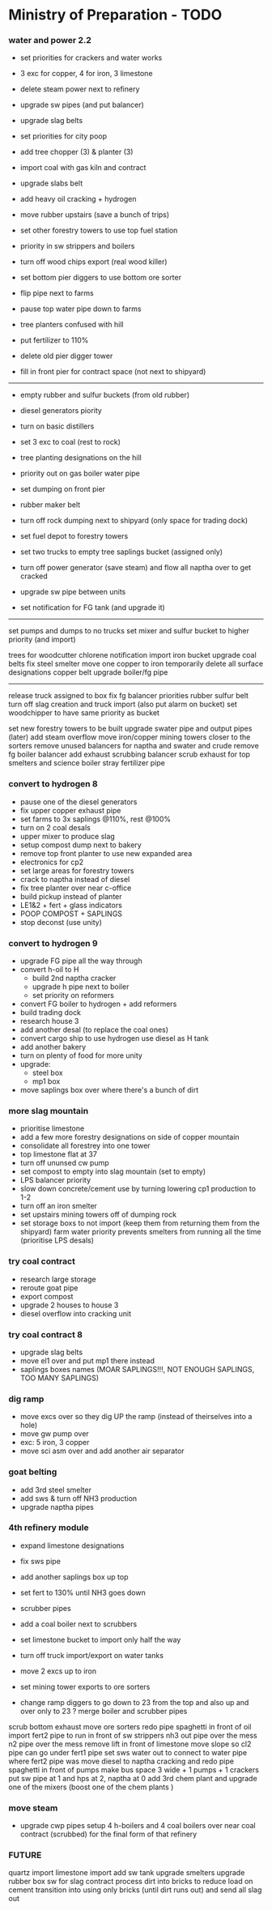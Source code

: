 # Ministry of Preparation - TODO

### water and power 2.2
- set priorities for crackers and water works
- 3 exc for copper, 4 for iron, 3 limestone
- delete steam power next to refinery
- upgrade sw pipes (and put balancer)
- upgrade slag belts
- set priorities for city poop

- add tree chopper (3) & planter (3)
- import coal with gas kiln and contract

- upgrade slabs belt
- add heavy oil cracking + hydrogen
- move rubber upstairs (save a bunch of trips)


- set other forestry towers to use top fuel station
- priority in sw strippers and boilers
- turn off wood chips export (real wood killer)
- set bottom pier diggers to use bottom ore sorter
- flip pipe next to farms
- pause top water pipe down to farms
- tree planters confused with hill
- put fertilizer to 110%
- delete old pier digger tower
- fill in front pier for contract space (not next to shipyard)

----

- empty rubber and sulfur buckets (from old rubber)

- diesel generators piority
- turn on basic distillers
- set 3 exc to coal (rest to rock)
- tree planting designations on the hill
- priority out on gas boiler water pipe
- set dumping on front pier
- rubber maker belt
- turn off rock dumping next to shipyard (only space for trading dock)
- set fuel depot to forestry towers
- set two trucks to empty tree saplings bucket (assigned only)

- turn off power generator (save steam) and flow all naptha over to get cracked
- upgrade sw pipe between units
- set notification for FG tank (and upgrade it)

----

set pumps and dumps to no trucks
set mixer and sulfur bucket to higher priority (and import)

trees for woodcutter
chlorene notification
import iron bucket
upgrade coal belts
fix steel smelter
move one copper to iron temporarily
delete all surface designations
copper belt
upgrade boiler/fg pipe

----

release truck assigned to box
fix fg balancer priorities
rubber sulfur belt
turn off slag creation and truck import (also put alarm on bucket)
set woodchipper to have same priority as bucket

set new forestry towers to be built
upgrade swater pipe and output pipes
(later) add steam overflow
move iron/copper mining towers closer to the sorters
remove unused balancers for naptha and swater and crude
remove fg boiler balancer
add exhaust scrubbing balancer
scrub exhaust for top smelters and science boiler
stray fertilizer pipe

### convert to hydrogen 8
- pause one of the diesel generators
- fix upper copper exhaust pipe
- set farms to 3x saplings @110%, rest @100%
- turn on 2 coal desals
- upper mixer to produce slag
- setup compost dump next to bakery
- remove top front planter to use new expanded area
- electronics for cp2
- set large areas for forestry towers
- crack to naptha instead of diesel
- fix tree planter over near c-office
- build pickup instead of planter
- LE1&2 + fert + glass indicators
- POOP COMPOST + SAPLINGS
- stop deconst (use unity)

### convert to hydrogen 9
- upgrade FG pipe all the way through
- convert h-oil to H
	- build 2nd naptha cracker
	- upgrade h pipe next to boiler
	- set priority on reformers
- convert FG boiler to hydrogen + add reformers
- build trading dock
- research house 3
- add another desal (to replace the coal ones)
- convert cargo ship to use hydrogen
	use diesel as H tank
- add another bakery
- turn on plenty of food for more unity
- upgrade:
	- steel box
	- mp1 box
- move saplings box over where there's a bunch of dirt

### more slag mountain
- prioritise limestone
- add a few more forestry designations on side of copper mountain
- consolidate all forestrey into one tower
- top limestone flat at 37
- turn off ununsed cw pump
- set compost to empty into slag mountain (set to empty)
- LPS balancer priority
- slow down concrete/cement use by turning lowering cp1 production to 1-2
- turn off an iron smelter
- set upstairs mining towers off of dumping rock
- set storage boxs to not import (keep them from returning them from the shipyard)
farm water priority prevents smelters from running all the time (prioritise LPS desals)

### try coal contract
- research large storage
- reroute goat pipe
- export compost
- upgrade 2 houses to house 3
- diesel overflow into cracking unit

### try coal contract 8
- upgrade slag belts
- move el1 over and put mp1 there instead
- saplings boxes names (MOAR SAPLINGS!!!, NOT ENOUGH SAPLINGS, TOO MANY SAPLINGS)

### dig ramp
- move excs over so they dig UP the ramp (instead of theirselves into a hole)
- move gw pump over
- exc: 5 iron, 3 copper
- move sci asm over and add another air separator

### goat belting
- add 3rd steel smelter
- add sws & turn off NH3 production
- upgrade naptha pipes

### 4th refinery module
- expand limestone designations
+ fix sws pipe
+ add another saplings box up top
+ set fert to 130% until NH3 goes down
+ scrubber pipes
+ add a coal boiler next to scrubbers
+ set limestone bucket to import only half the way
+ turn off truck import/export on water tanks

+ move 2 excs up to iron
+ set mining tower exports to ore sorters
+ change ramp diggers to go down to 23 from the top and also up and over only to 23
? merge boiler and scrubber pipes

scrub bottom exhaust
move ore sorters
redo pipe spaghetti in front of oil import
	fert2 pipe to run in front of sw strippers
	nh3 out pipe over the mess
	n2 pipe over the mess
	remove lift in front of limestone
	move slope so cl2 pipe can go under fert1 pipe
	set sws water out to connect to water pipe where fert2 pipe was
move diesel to naptha cracking and redo pipe spaghetti in front of pumps
	make bus space 3 wide + 1 pumps + 1 crackers
	put sw pipe at 1 and hps at 2, naptha at 0
add 3rd chem plant and upgrade one of the mixers (boost one of the chem plants )

### move steam
+ upgrade cwp pipes
setup 4 h-boilers and 4 coal boilers over near coal contract (scrubbed) for the final form of that refinery


### FUTURE
quartz import
	limestone import
add sw tank
upgrade smelters
upgrade rubber box
sw for slag contract
	process dirt into bricks to reduce load on cement
	transition into using only bricks (until dirt runs out) and send all slag out
